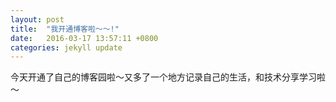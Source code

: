 ```yaml
---
layout: post
title:  "我开通博客啦～～!"
date:   2016-03-17 13:57:11 +0800
categories: jekyll update
---
```

今天开通了自己的博客园啦～又多了一个地方记录自己的生活，和技术分享学习啦～

[jekyll-docs]: http://jekyllrb.com/docs/home
[jekyll-gh]:   https://github.com/jekyll/jekyll
[jekyll-talk]: https://talk.jekyllrb.com/
